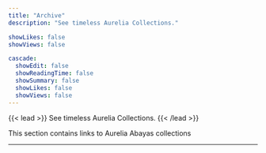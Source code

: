 ```yaml
---
title: "Archive"
description: "See timeless Aurelia Collections."

showLikes: false
showViews: false

cascade:
  showEdit: false
  showReadingTime: false
  showSummary: false
  showLikes: false
  showViews: false
---
```


{{< lead >}}
See timeless Aurelia Collections.
{{< /lead >}}

This section contains links to Aurelia Abayas collections

---
